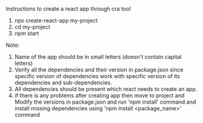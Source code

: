 Instructions to create a react app through cra tool

1. npx create-react-app my-project
2. cd my-project
3. npm start

Note:

1. Name of the app should be in small letters (doesn't contain capital letters)
2. Verify all the dependencies and their version in package.json since specific version of dependencies work with specific version of its dependencies and sub-dependencies.
3. All dependencies should be present which react needs to create an app.
4. if there is any problems after creating app then move to project and Modify the versions in package.json and run 'npm install' command and install missing dependencies using 'npm install <package_name>' command
